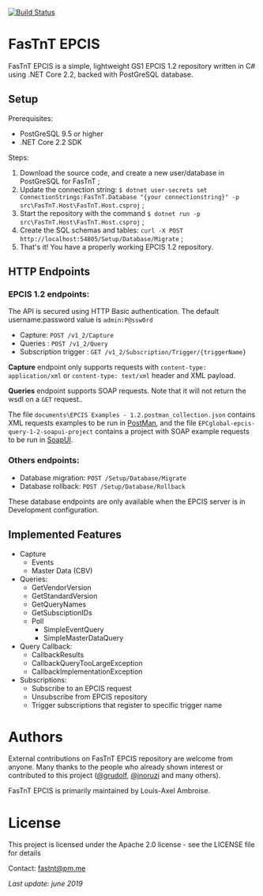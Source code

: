 [![Build Status](https://travis-ci.com/FasTnT/epcis.svg?branch=master)](https://travis-ci.com/FasTnT/epcis)

# FasTnT EPCIS

FasTnT EPCIS is a simple, lightweight GS1 EPCIS 1.2 repository written in C# using .NET Core 2.2, backed with PostGreSQL database.

## Setup

Prerequisites: 
- PostGreSQL 9.5 or higher
- .NET Core 2.2 SDK

Steps:
1. Download the source code, and create a new user/database in PostGreSQL for FasTnT ;
2. Update the connection string: `$ dotnet user-secrets set ConnectionStrings:FasTnT.Database "{your connectionstring}" -p src\FasTnT.Host\FasTnT.Host.csproj` ;
3. Start the repository with the command `$ dotnet run -p src\FasTnT.Host\FasTnT.Host.csproj` ;
4. Create the SQL schemas and tables: `curl -X POST http://localhost:54805/Setup/Database/Migrate` ;
5. That's it! You have a properly working EPCIS 1.2 repository.

## HTTP Endpoints

### EPCIS 1.2 endpoints:

The API is secured using HTTP Basic authentication. The default username:password value is `admin:P@ssw0rd`

- Capture: `POST /v1_2/Capture` 
- Queries : `POST /v1_2/Query`
- Subscription trigger : `GET /v1_2/Subscription/Trigger/{triggerName}`

**Capture** endpoint only supports requests with `content-type: application/xml` or `content-type: text/xml` header and XML payload.

**Queries** endpoint supports SOAP requests. Note that it will not return the wsdl on a `GET` request..

The file `documents\EPCIS Examples - 1.2.postman_collection.json` contains XML requests examples to be run in [PostMan](https://www.getpostman.com/), and the file `EPCglobal-epcis-query-1-2-soapui-project` contains a project with SOAP example requests to be run in [SoapUI](https://www.soapui.org/open-source.html).

### Others endpoints:

- Database migration: `POST /Setup/Database/Migrate`
- Database rollback: `POST /Setup/Database/Rollback`

These database endpoints are only available when the EPCIS server is in Development configuration.

## Implemented Features

- Capture
  - Events
  - Master Data (CBV)
- Queries:
  - GetVendorVersion
  - GetStandardVersion
  - GetQueryNames
  - GetSubsciptionIDs
  - Poll 
    - SimpleEventQuery
    - SimpleMasterDataQuery
- Query Callback:
  - CallbackResults
  - CallbackQueryTooLargeException
  - CallbackImplementationException
- Subscriptions:
  - Subscribe to an EPCIS request 
  - Unsubscribe from EPCIS repository
  - Trigger subscriptions that register to specific trigger name
  
# Authors

External contributions on FasTnT EPCIS repository are welcome from anyone. Many thanks to the people who already shown interest or contributed to this project ([@grudolf](https://github.com/grudolf), [@jnoruzi](https://github.com/jnoruzi) and many others).

FasTnT EPCIS is primarily maintained by Louis-Axel Ambroise.

# License

This project is licensed under the Apache 2.0 license - see the LICENSE file for details

Contact: fastnt@pm.me

_Last update: june 2019_
